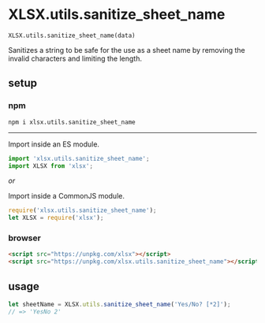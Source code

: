 # XLSX.utils.sanitize_sheet_name

`XLSX.utils.sanitize_sheet_name(data)`

Sanitizes a string to be safe for the use as a sheet name by removing the invalid characters and limiting the length.

## setup

### npm

```shell
npm i xlsx.utils.sanitize_sheet_name
```

---

Import inside an ES module.

```javascript
import 'xlsx.utils.sanitize_sheet_name';
import XLSX from 'xlsx';
```

*or*

Import inside a CommonJS module.

```javascript
require('xlsx.utils.sanitize_sheet_name');
let XLSX = require('xlsx');
```

### browser

```html
<script src="https://unpkg.com/xlsx"></script>
<script src="https://unpkg.com/xlsx.utils.sanitize_sheet_name"></script>
```

## usage

```javascript
let sheetName = XLSX.utils.sanitize_sheet_name('Yes/No? [*2]');
// => 'YesNo 2'
```
